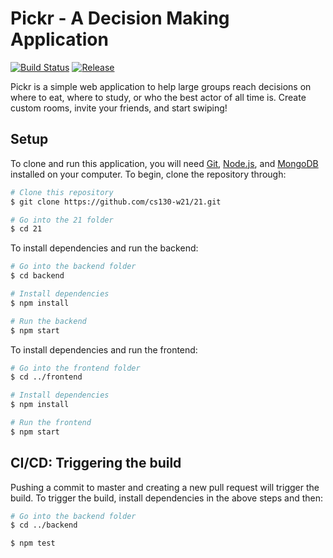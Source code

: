 # Pickr - A Decision Making Application

[![Build Status](https://travis-ci.org/cs130-w21/template.svg?branch=master)](https://travis-ci.org/cs130-w21/template)
[![Release](https://img.shields.io/github/v/release/cs130-w21/template?label=release)](https://github.com/cs130-w21/template/releases/latest)

Pickr is a simple web application to help large groups reach decisions on where to eat, where to study, or who the best actor of all time is. Create custom rooms, invite your friends, and start swiping!

## Setup

To clone and run this application, you will need [Git](https://git-scm.com), [Node.js](https://nodejs.org/en/download/), and [MongoDB](https://www.mongodb.com/try/download/community) installed on your computer. To begin, clone the repository through:

```bash
# Clone this repository
$ git clone https://github.com/cs130-w21/21.git

# Go into the 21 folder
$ cd 21
```

To install dependencies and run the backend:

```bash
# Go into the backend folder
$ cd backend

# Install dependencies
$ npm install

# Run the backend
$ npm start
```

To install dependencies and run the frontend:

```bash
# Go into the frontend folder
$ cd ../frontend

# Install dependencies
$ npm install

# Run the frontend
$ npm start
```

## CI/CD: Triggering the build

Pushing a commit to master and creating a new pull request will trigger the build. To trigger the build, install dependencies in the above steps and then:

```bash
# Go into the backend folder
$ cd ../backend

$ npm test


